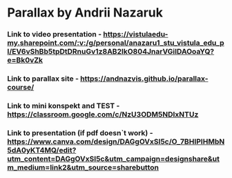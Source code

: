 # Parallax by Andrii Nazaruk

### Link to video presentation - https://vistulaedu-my.sharepoint.com/:v:/g/personal/anazaru1_stu_vistula_edu_pl/EV6vShBb5tpDtDRnuGv1z8AB2lkO804JnarVGiIDAOoaYQ?e=Bk0vZk
### Link to parallax site - https://andnazvis.github.io/parallax-course/
### Link to mini konspekt and TEST - https://classroom.google.com/c/NzU3ODM5NDIxNTUz
### Link to presentation (if pdf doesn`t work) - https://www.canva.com/design/DAGgOVxSl5c/O_7BHIPIHMbN5dA0yKT4MQ/edit?utm_content=DAGgOVxSl5c&utm_campaign=designshare&utm_medium=link2&utm_source=sharebutton


